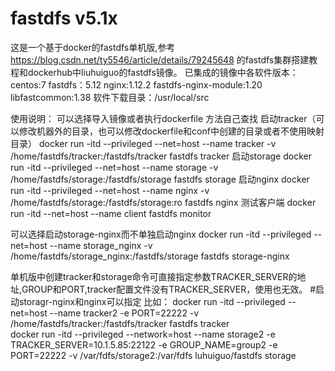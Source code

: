 # fastdfs v5.1x
这是一个基于docker的fastdfs单机版,参考 https://blog.csdn.net/ty5546/article/details/79245648 的fastdfs集群搭建教程和dockerhub中liuhuiguo的fastdfs镜像。
已集成的镜像中各软件版本： centos:7 fastdfs：5.12 nginx:1.12.2 fastdfs-nginx-module:1.20  libfastcommon:1.38
软件下载目录：/usr/local/src

使用说明：
可以选择导入镜像或者执行dockerfile 方法自己查找
  启动tracker（可以修改机器外的目录，也可以修改dockerfile和conf中创建的目录或者不使用映射目录）
  docker run -itd --privileged --net=host --name tracker -v /home/fastdfs/tracker:/fastdfs/tracker fastdfs tracker 
  启动storage
  docker run -itd --privileged --net=host --name storage -v /home/fastdfs/storage:/fastdfs/storage fastdfs storage
  启动nginx
  docker run -itd --privileged --net=host --name nginx -v /home/fastdfs/storage:/fastdfs/storage:ro fastdfs nginx
  测试客户端
  docker run -itd --net=host --name client fastdfs monitor
  
  可以选择启动storage-nginx而不单独启动nginx
  docker run -itd --privileged --net=host --name storage_nginx -v /home/fastdfs/storage_nginx:/fastdfs/storage fastdfs storage-nginx
  
  单机版中创建tracker和storage命令可直接指定参数TRACKER_SERVER的地址,GROUP和PORT,tracker配置文件没有TRACKER_SERVER，使用也无效。
  #启动storagr-nginx和nginx可以指定
  比如：
  docker run -itd --privileged --net=host --name tracker2 -e PORT=22222 -v /home/fastdfs/tracker:/fastdfs/tracker fastdfs tracker  
  docker run -itd --privileged --network=host --name storage2 -e TRACKER_SERVER=10.1.5.85:22122 -e GROUP_NAME=group2 -e PORT=22222 -v /var/fdfs/storage2:/var/fdfs luhuiguo/fastdfs storage
  
  
  
  
  
